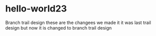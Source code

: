 # hello-world23
Branch trail design
these are the changees we made it it was last trail design but now it is changed to
branch trail design
